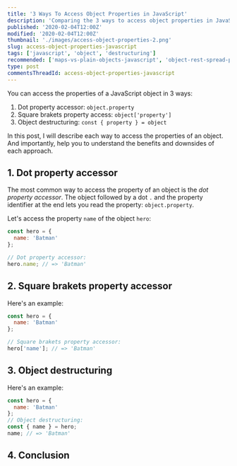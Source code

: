 ```yaml
---
title: '3 Ways To Access Object Properties in JavaScript'
description: 'Comparing the 3 ways to access object properties in JavaScript: '
published: '2020-02-04T12:00Z'
modified: '2020-02-04T12:00Z'
thumbnail: './images/access-object-properties-2.png'
slug: access-object-properties-javascript
tags: ['javascript', 'object', 'destructuring']
recommended: ['maps-vs-plain-objects-javascript', 'object-rest-spread-properties-javascript']
type: post
commentsThreadId: access-object-properties-javascript
---
```


You can access the properties of a JavaScript object in 3 ways: 

1. Dot property accessor: `object.property`
2. Square brakets property access: `object['property']`
3. Object destructuring: `const { property } = object`

In this post, I will describe each way to access the properties of an object. And importantly, help you to understand the benefits and downsides of each approach.  

## 1. Dot property accessor

The most common way to access the property of an object is the *dot property accessor*. The object followed by a dot `.` and the property identifier at the end lets you read the property: `object.property`.

Let's access the property `name` of the object `hero`:

```javascript
const hero = {
  name: 'Batman'
};

// Dot property accessor:
hero.name; // => 'Batman'
```

## 2. Square brakets property accessor

Here's an example:

```javascript
const hero = {
  name: 'Batman'
};

// Square brakets property accessor:
hero['name']; // => 'Batman'
```

## 3. Object destructuring

Here's an example:

```javascript
const hero = {
  name: 'Batman'
};
// Object destructuring:
const { name } = hero;
name; // => 'Batman'
```

## 4. Conclusion

